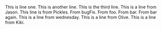 This is line one.
This is another line.
This is the third line.
This is a line from Jason.
This line is from Pickles.
From bugFix.
From foo.
From bar.
From bar again.
This is a line from wednesday.
This is a line from Olive.
This is a line from Kiki.
